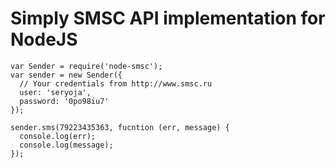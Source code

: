 # Simply SMSC API implementation for NodeJS

```JS
var Sender = require('node-smsc');
var sender = new Sender({
  // Your credentials from http://www.smsc.ru
  user: 'seryoja',
  password: '0po98iu7'
});

sender.sms(79223435363, fucntion (err, message) {
  console.log(err);
  console.log(message);
});
```